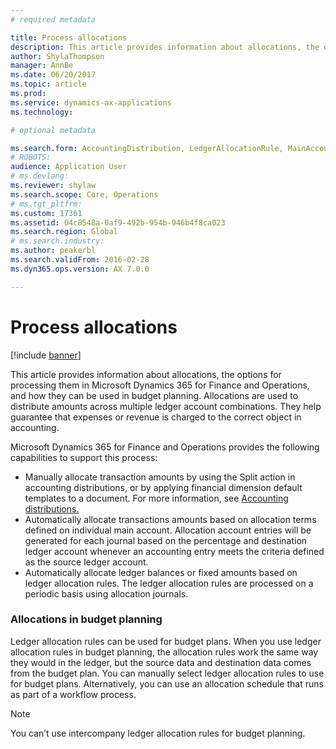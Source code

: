 ```yaml
---
# required metadata

title: Process allocations
description: This article provides information about allocations, the options for processing them in Microsoft Dynamics 365 for Finance and Operations, and how they can be used in budget planning. Allocations are used to distribute amounts across multiple ledger account combinations. They help guarantee that expenses or revenue is charged to the correct object in accounting.
author: ShylaThompson
manager: AnnBe
ms.date: 06/20/2017
ms.topic: article
ms.prod: 
ms.service: dynamics-ax-applications
ms.technology: 

# optional metadata

ms.search.form: AccountingDistribution, LedgerAllocationRule, MainAccount
# ROBOTS: 
audience: Application User
# ms.devlang: 
ms.reviewer: shylaw
ms.search.scope: Core, Operations
# ms.tgt_pltfrm: 
ms.custom: 17361
ms.assetid: 04c8548a-0af9-492b-954b-946b4f8ca023
ms.search.region: Global
# ms.search.industry: 
ms.author: peakerbl
ms.search.validFrom: 2016-02-28
ms.dyn365.ops.version: AX 7.0.0

---
```


# Process allocations

[!include [banner](../includes/banner.md)]

This article provides information about allocations, the options for processing them in Microsoft Dynamics 365 for Finance and Operations, and how they can be used in budget planning. Allocations are used to distribute amounts across multiple ledger account combinations. They help guarantee that expenses or revenue is charged to the correct object in accounting.

Microsoft Dynamics 365 for Finance and Operations provides the following capabilities to support this process:

-   Manually allocate transaction amounts by using the Split action in accounting distributions, or by applying financial dimension default templates to a document. For more information, see [Accounting distributions.](../accounts-payable/accounting-distributions.md)
-   Automatically allocate transactions amounts based on allocation terms defined on individual main account. Allocation account entries will be generated for each journal based on the percentage and destination ledger account whenever an accounting entry meets the criteria defined as the source ledger account.
-   Automatically allocate ledger balances or fixed amounts based on ledger allocation rules. The ledger allocation rules are processed on a periodic basis using allocation journals. 

###  Allocations in budget planning

Ledger allocation rules can be used for budget plans. When you use ledger allocation rules in budget planning, the allocation rules work the same way they would in the ledger, but the source data and destination data comes from the budget plan. You can manually select ledger allocation rules to use for budget plans. Alternatively, you can use an allocation schedule that runs as part of a workflow process.

> [!NOTE]
> You can’t use intercompany ledger allocation rules for budget planning.





